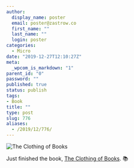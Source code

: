 ```yaml
---
author:
  display_name: poster
  email: poster@zastrow.co
  first_name: ""
  last_name: ""
  login: poster
categories:
  - Micro
date: "2019-12-27T12:10:27Z"
meta:
  _wpcom_is_markdown: "1"
parent_id: "0"
password: ""
published: true
status: publish
tags:
- Book
title: ""
type: post
slug: 776
aliases:
  - /2019/12/776/
---
```

<p><img src="https://i.gr-assets.com/images/S/compressed.photo.goodreads.com/books/1470022406l/31019618.jpg" alt="The Clothing of Books" /></p>
<p>Just finished the book, <a href="https://www.goodreads.com/review/show/3102854070?utm_medium=api&amp;utm_source=rss">The Clothing of Books</a>. 📚</p>
